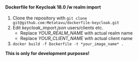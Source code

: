 #### Dockerfile for Keycloak 18.0 /w realm import

1.  Clone the repository with `git clone git@github.com:Metatavu/dockerfile-keycloak.git`  
2.  Edit *keycloak_import.json* users/clients etc. 
    - Replace *YOUR_REALM_NAME* with actual realm name
    - Replace *YOUR_CLIENT_NAME* with actual client name
3.  `docker build -f Dockerfile -t *your_image_name* .`

**This is only for development purposes!**
